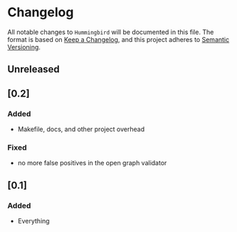 # Changelog

All notable changes to `Hummingbird` will be documented in this file.
The format is based on [Keep a Changelog](https://keepachangelog.com/en/1.0.0/),
and this project adheres to [Semantic Versioning](https://semver.org/spec/v2.0.0.html).

## Unreleased

## [0.2]

### Added
- Makefile, docs, and other project overhead

### Fixed
- no more false positives in the open graph validator

## [0.1]

### Added
- Everything
